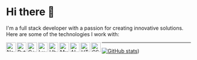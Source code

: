 # Hi there 👋

I'm a full stack developer with a passion for creating innovative solutions. Here are some of the technologies I work with:

<img align="left" alt="Node.js" width="26px" src="https://user-images.githubusercontent.com/25181517/183568594-85e280a7-0d7e-4d1a-9028-c8c2209e073c.png"/>
<img align="left" alt="Python" width="26px" src="https://user-images.githubusercontent.com/25181517/183423507-c056a6f9-1ba8-4312-a350-19bcbc5a8697.png"/>
<img align="left" alt="C++" width="26px" src="https://user-images.githubusercontent.com/25181517/192106073-90fffafe-3562-4ff9-a37e-c77a2da0ff58.png"/>
<img align="left" alt="Lua" width="26px" src="https://github.com/Ramonmelod/profile-technology-icons/assets/139141993/89970707-fd3d-46e9-897e-7e51ba07ba4c"/>
<img align="left" alt="Ubuntu" width="26px" src="https://user-images.githubusercontent.com/25181517/186884153-99edc188-e4aa-4c84-91b0-e2df260ebc33.png"/>
<img align="left" alt="MySQL" width="26px" src="https://user-images.githubusercontent.com/25181517/183896128-ec99105a-ec1a-4d85-b08b-1aa1620b2046.png"/>
<img align="left" alt="AI" width="26px" src="https://user-images.githubusercontent.com/25181517/223639822-2a01e63a-a7f9-4a39-8930-61431541bc06.png"/>
<img align="left" alt="HTML" width="26px" src="https://user-images.githubusercontent.com/25181517/192158954-f88b5814-d510-4564-b285-dff7d6400dad.png"/>
<img align="left" alt="CSS" width="26px" src="https://user-images.githubusercontent.com/25181517/183898674-75a4a1b1-f960-4ea9-abcb-637170a00a75.png"/>

---
[![GitHub stats]([https://github-readme-stats.vercel.app/api?username=epicsebastian&show_icons=true&theme=radical)](https://github.com/epicsebastian))
